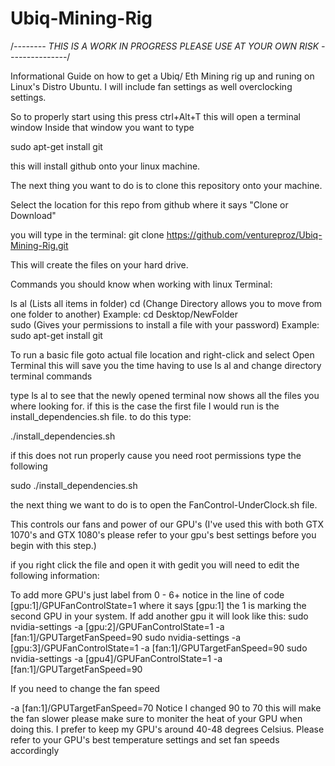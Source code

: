 # Ubiq-Mining-Rig
/*-------- THIS IS A WORK IN PROGRESS PLEASE USE AT YOUR OWN RISK ---------------*/

Informational Guide on how to get a Ubiq/ Eth Mining rig up and runing on Linux's Distro Ubuntu. I will include fan settings as well overclocking settings.

So to properly start using this press ctrl+Alt+T this will open a terminal window
Inside that window you want to type 

sudo apt-get install git

this will install github onto your linux machine.

The next thing you want to do is to clone this repository onto your machine.

Select the location for this repo from github where it says "Clone or Download"

you will type in the terminal:      git clone https://github.com/ventureproz/Ubiq-Mining-Rig.git

This will create the files on your hard drive.

Commands you should know when working with linux Terminal:

ls al         (Lists all items in folder)
cd            (Change Directory allows you to move from one folder to another) Example: cd Desktop/NewFolder   
sudo          (Gives your permissions to install a file with your password) Example: sudo apt-get install git

To run a basic file goto actual file location and right-click and select Open Terminal this will save you the time having to use ls al and change directory terminal commands

type ls al to see that the newly opened terminal now shows all the files you where looking for.
if this is the case the first file I would run is the install_dependencies.sh file.
to do this type:

./install_dependencies.sh

if this does not run properly cause you need root permissions type the following

sudo ./install_dependencies.sh

the next thing we want to do is to open the FanControl-UnderClock.sh file.

This controls our fans and power of our GPU's  (I've used this with both GTX 1070's and GTX 1080's please refer to your gpu's best settings before you begin with this step.)

if you right click the file and open it with gedit you will need to edit the following information:

To add more GPU's just label from 0 - 6+  notice in the line of code [gpu:1]/GPUFanControlState=1 where it says  [gpu:1]  the 1 is marking the second GPU in your system. If add another gpu it will look like this: 
sudo nvidia-settings -a [gpu:2]/GPUFanControlState=1 -a [fan:1]/GPUTargetFanSpeed=90
sudo nvidia-settings -a [gpu:3]/GPUFanControlState=1 -a [fan:1]/GPUTargetFanSpeed=90
sudo nvidia-settings -a [gpu4]/GPUFanControlState=1 -a [fan:1]/GPUTargetFanSpeed=90

If you need to change the fan speed 

-a [fan:1]/GPUTargetFanSpeed=70  Notice I changed 90 to 70 this will make the fan slower please make sure to moniter the heat of your GPU when doing this. I prefer to keep my GPU's around 40-48 degrees Celsius. Please refer to your GPU's best temperature settings and set fan speeds accordingly

















